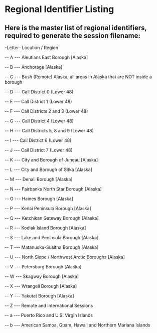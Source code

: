# Regional Identifier Listing

## Here is the master list of regional identifiers, required to generate the session filename:

-Letter-    Location / Region

-- A ---    Aleutians East Borough [Alaska]

-- B ---    Anchorage [Alaska]

-- C ---    Bush (Remote) Alaska; all areas in Alaska that are NOT inside a borough

-- D ---    Call District 0 (Lower 48)

-- E ---    Call District 1 (Lower 48)

-- F ---    Call Districts 2 and 3 (Lower 48)

-- G ---    Call District 4 (Lower 48)

-- H ---    Call Districts 5, 8 and 9 (Lower 48)

-- I ---    Call District 6 (Lower 48)

-- J ---    Call District 7 (Lower 48)

-- K ---    City and Borough of Juneau [Alaska]

-- L ---    City and Borough of Sitka [Alaska]

-- M ---    Denali Borough [Alaska]

-- N ---    Fairbanks North Star Borough [Alaska]

-- O ---    Haines Borough [Alaska]

-- P ---    Kenai Peninsula Borough [Alaska]

-- Q ---    Ketchikan Gateway Borough [Alaska]

-- R ---    Kodiak Island Borough [Alaska]

-- S ---    Lake and Peninsula Borough [Alaska]

-- T ---    Matanuska-Susitna Borough [Alaska]

-- U ---    North Slope  / Northwest Arctic Boroughs [Alaska]

-- V ---    Petersburg Borough [Alaska]

-- W ---    Skagway Borough [Alaska]

-- X ---    Wrangell Borough [Alaska]

-- Y ---    Yakutat Borough [Alaska]

-- Z ---    Remote and International Sessions

-- a ---    Puerto Rico and U.S. Virgin Islands

-- b ---    American Samoa, Guam, Hawaii and Northern Mariana Islands

